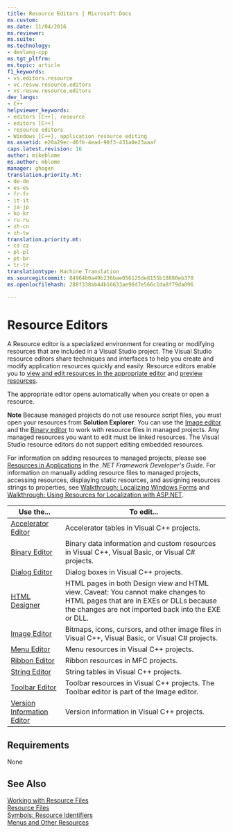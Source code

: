 ```yaml
---
title: Resource Editors | Microsoft Docs
ms.custom: 
ms.date: 11/04/2016
ms.reviewer: 
ms.suite: 
ms.technology:
- devlang-cpp
ms.tgt_pltfrm: 
ms.topic: article
f1_keywords:
- vs.editors.resource
- vc.resvw.resource.editors
- vs.resvw.resource.editors
dev_langs:
- C++
helpviewer_keywords:
- editors [C++], resource
- editors [C++]
- resource editors
- Windows [C++], application resource editing
ms.assetid: e20a29ec-d6fb-4ead-98f3-431a0e23aaaf
caps.latest.revision: 16
author: mikeblome
ms.author: mblome
manager: ghogen
translation.priority.ht:
- de-de
- es-es
- fr-fr
- it-it
- ja-jp
- ko-kr
- ru-ru
- zh-cn
- zh-tw
translation.priority.mt:
- cs-cz
- pl-pl
- pt-br
- tr-tr
translationtype: Machine Translation
ms.sourcegitcommit: 84964b0a49b236bae056125de8155b18880eb378
ms.openlocfilehash: 288f338ab44b16633ae96d7e566c1da8f79da096

---
```

# Resource Editors
A Resource editor is a specialized environment for creating or modifying resources that are included in a Visual Studio project. The Visual Studio resource editors share techniques and interfaces to help you create and modify application resources quickly and easily. Resource editors enable you to [view and edit resources in the appropriate editor](../mfc/viewing-and-editing-resources-in-a-resource-editor.md) and [preview resources](../mfc/previewing-resources.md).  
  
 The appropriate editor opens automatically when you create or open a resource.  
  
 **Note** Because managed projects do not use resource script files, you must open your resources from **Solution Explorer**. You can use the [Image editor](../mfc/image-editor-for-icons.md) and the [Binary editor](../mfc/binary-editor.md) to work with resource files in managed projects. Any managed resources you want to edit must be linked resources. The Visual Studio resource editors do not support editing embedded resources.  
  
 For information on adding resources to managed projects, please see [Resources in Applications](http://msdn.microsoft.com/Library/8ad495d4-2941-40cf-bf64-e82e85825890) in the *.NET Framework Developer's Guide.* For information on manually adding resource files to managed projects, accessing resources, displaying static resources, and assigning resources strings to properties, see [Walkthrough: Localizing Windows Forms](http://msdn.microsoft.com/en-us/9a96220d-a19b-4de0-9f48-01e5d82679e5) and [Walkthrough: Using Resources for Localization with ASP.NET](http://msdn.microsoft.com/Library/bb4e5b44-e2b0-48ab-bbe9-609fb33900b6).  
  
|Use the...|To edit...|  
|----------------|----------------|  
|[Accelerator Editor](../mfc/accelerator-editor.md)|Accelerator tables in Visual C++ projects.|  
|[Binary Editor](../mfc/binary-editor.md)|Binary data information and custom resources in Visual C++, Visual Basic, or Visual C# projects.|  
|[Dialog Editor](../mfc/dialog-editor.md)|Dialog boxes in Visual C++ projects.|  
|[HTML Designer](http://msdn.microsoft.com/Library/640043cc-3657-4677-a091-bc315e636477)|HTML pages in both Design view and HTML view. Caveat: You cannot make changes to HTML pages that are in EXEs or DLLs because the changes are not imported back into the EXE or DLL.|  
|[Image Editor](../mfc/image-editor-for-icons.md)|Bitmaps, icons, cursors, and other image files in Visual C++, Visual Basic, or Visual C# projects.|  
|[Menu Editor](../mfc/menu-editor.md)|Menu resources in Visual C++ projects.|  
|[Ribbon Editor](../mfc/ribbon-designer-mfc.md)|Ribbon resources in MFC projects.|  
|[String Editor](../mfc/string-editor.md)|String tables in Visual C++ projects.|  
|[Toolbar Editor](../mfc/toolbar-editor.md)|Toolbar resources in Visual C++ projects. The Toolbar editor is part of the Image editor.|  
|[Version Information Editor](../mfc/version-information-editor.md)|Version information in Visual C++ projects.|  
  
## Requirements  
 None  
  
## See Also  
 [Working with Resource Files](../mfc/working-with-resource-files.md)   
 [Resource Files](../mfc/resource-files-visual-studio.md)   
 [Symbols: Resource Identifiers](../mfc/symbols-resource-identifiers.md)   
 [Menus and Other Resources](https://msdn.microsoft.com/library/windows/desktop/ms632583.aspx)




<!--HONumber=Jan17_HO2-->



